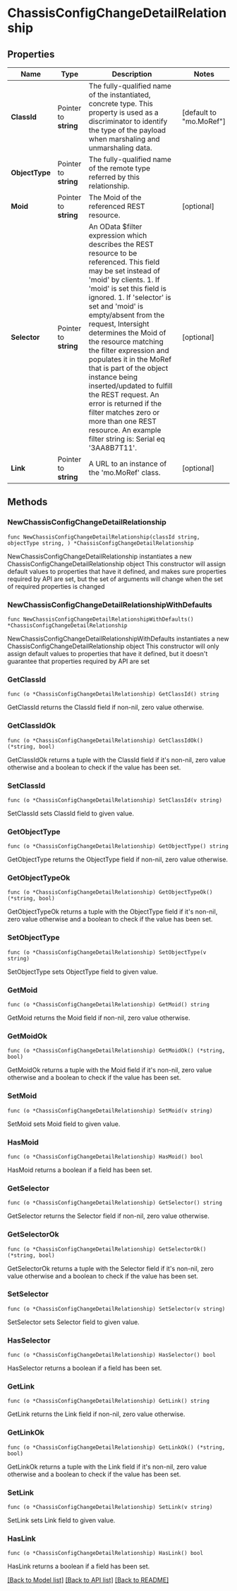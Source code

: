 # ChassisConfigChangeDetailRelationship

## Properties

Name | Type | Description | Notes
------------ | ------------- | ------------- | -------------
**ClassId** | Pointer to **string** | The fully-qualified name of the instantiated, concrete type. This property is used as a discriminator to identify the type of the payload when marshaling and unmarshaling data. | [default to "mo.MoRef"]
**ObjectType** | Pointer to **string** | The fully-qualified name of the remote type referred by this relationship. | 
**Moid** | Pointer to **string** | The Moid of the referenced REST resource. | [optional] 
**Selector** | Pointer to **string** | An OData $filter expression which describes the REST resource to be referenced. This field may be set instead of &#39;moid&#39; by clients. 1. If &#39;moid&#39; is set this field is ignored. 1. If &#39;selector&#39; is set and &#39;moid&#39; is empty/absent from the request, Intersight determines the Moid of the resource matching the filter expression and populates it in the MoRef that is part of the object instance being inserted/updated to fulfill the REST request. An error is returned if the filter matches zero or more than one REST resource. An example filter string is: Serial eq &#39;3AA8B7T11&#39;. | [optional] 
**Link** | Pointer to **string** | A URL to an instance of the &#39;mo.MoRef&#39; class. | [optional] 

## Methods

### NewChassisConfigChangeDetailRelationship

`func NewChassisConfigChangeDetailRelationship(classId string, objectType string, ) *ChassisConfigChangeDetailRelationship`

NewChassisConfigChangeDetailRelationship instantiates a new ChassisConfigChangeDetailRelationship object
This constructor will assign default values to properties that have it defined,
and makes sure properties required by API are set, but the set of arguments
will change when the set of required properties is changed

### NewChassisConfigChangeDetailRelationshipWithDefaults

`func NewChassisConfigChangeDetailRelationshipWithDefaults() *ChassisConfigChangeDetailRelationship`

NewChassisConfigChangeDetailRelationshipWithDefaults instantiates a new ChassisConfigChangeDetailRelationship object
This constructor will only assign default values to properties that have it defined,
but it doesn't guarantee that properties required by API are set

### GetClassId

`func (o *ChassisConfigChangeDetailRelationship) GetClassId() string`

GetClassId returns the ClassId field if non-nil, zero value otherwise.

### GetClassIdOk

`func (o *ChassisConfigChangeDetailRelationship) GetClassIdOk() (*string, bool)`

GetClassIdOk returns a tuple with the ClassId field if it's non-nil, zero value otherwise
and a boolean to check if the value has been set.

### SetClassId

`func (o *ChassisConfigChangeDetailRelationship) SetClassId(v string)`

SetClassId sets ClassId field to given value.


### GetObjectType

`func (o *ChassisConfigChangeDetailRelationship) GetObjectType() string`

GetObjectType returns the ObjectType field if non-nil, zero value otherwise.

### GetObjectTypeOk

`func (o *ChassisConfigChangeDetailRelationship) GetObjectTypeOk() (*string, bool)`

GetObjectTypeOk returns a tuple with the ObjectType field if it's non-nil, zero value otherwise
and a boolean to check if the value has been set.

### SetObjectType

`func (o *ChassisConfigChangeDetailRelationship) SetObjectType(v string)`

SetObjectType sets ObjectType field to given value.


### GetMoid

`func (o *ChassisConfigChangeDetailRelationship) GetMoid() string`

GetMoid returns the Moid field if non-nil, zero value otherwise.

### GetMoidOk

`func (o *ChassisConfigChangeDetailRelationship) GetMoidOk() (*string, bool)`

GetMoidOk returns a tuple with the Moid field if it's non-nil, zero value otherwise
and a boolean to check if the value has been set.

### SetMoid

`func (o *ChassisConfigChangeDetailRelationship) SetMoid(v string)`

SetMoid sets Moid field to given value.

### HasMoid

`func (o *ChassisConfigChangeDetailRelationship) HasMoid() bool`

HasMoid returns a boolean if a field has been set.

### GetSelector

`func (o *ChassisConfigChangeDetailRelationship) GetSelector() string`

GetSelector returns the Selector field if non-nil, zero value otherwise.

### GetSelectorOk

`func (o *ChassisConfigChangeDetailRelationship) GetSelectorOk() (*string, bool)`

GetSelectorOk returns a tuple with the Selector field if it's non-nil, zero value otherwise
and a boolean to check if the value has been set.

### SetSelector

`func (o *ChassisConfigChangeDetailRelationship) SetSelector(v string)`

SetSelector sets Selector field to given value.

### HasSelector

`func (o *ChassisConfigChangeDetailRelationship) HasSelector() bool`

HasSelector returns a boolean if a field has been set.

### GetLink

`func (o *ChassisConfigChangeDetailRelationship) GetLink() string`

GetLink returns the Link field if non-nil, zero value otherwise.

### GetLinkOk

`func (o *ChassisConfigChangeDetailRelationship) GetLinkOk() (*string, bool)`

GetLinkOk returns a tuple with the Link field if it's non-nil, zero value otherwise
and a boolean to check if the value has been set.

### SetLink

`func (o *ChassisConfigChangeDetailRelationship) SetLink(v string)`

SetLink sets Link field to given value.

### HasLink

`func (o *ChassisConfigChangeDetailRelationship) HasLink() bool`

HasLink returns a boolean if a field has been set.


[[Back to Model list]](../README.md#documentation-for-models) [[Back to API list]](../README.md#documentation-for-api-endpoints) [[Back to README]](../README.md)


